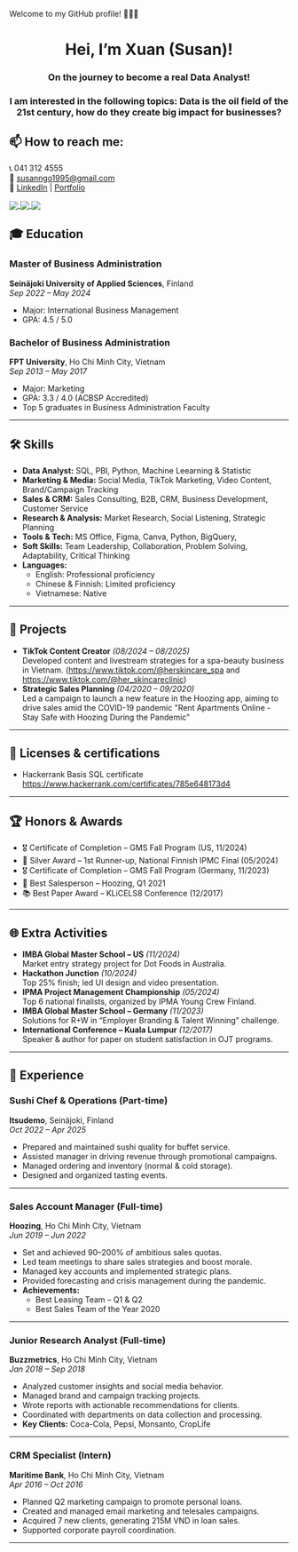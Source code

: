 Welcome to my GitHub profile! 👋👋👋

<h1 align="center"> Hei, I’m Xuan (Susan)! </h1>
<h3 align="center"> On the journey to become a real Data Analyst! </h3>
<h3 align="center"> I am interested in the following topics: Data is the oil field of the 21st century, how do they create big impact for businesses? </h3>

## 📫 How to reach me: 
📞 041 312 4555  
📧 susanngo1995@gmail.com  
🔗 [LinkedIn](https://www.linkedin.com/in/susan95/) | [Portfolio](https://xuanho.notion.site/Hei-I-m-Susan-Xuan-15d4eaed5dbe802c8d5ddb35dbc4ba8b)

 
<a href="https://github.com/hothanhxuan/SQL-Data-Questions/"> 
<img align="center" src="https://github-readme-stats.vercel.app/api/pin/?username=hothanhxuan&repo=SQL-Data-Questions&theme=radical" />
</a>

<a href="https://github.com/hothanhxuan/ProjectMilestone-Ecommerce-BigQuery/">
  <!-- Change the `github-readme-stats.vercel.app` to `github-readme-stats.vercel.app`  -->
  <img align="center" src="https://github-readme-stats.vercel.app/api/pin/?username=hothanhxuan&repo=ProjectMilestone-Ecommerce-BigQuery&theme=merko" />
</a>  

<a href="https://github.com/hothanhxuan/HR-and-Market-Expansion-Analysis/" >
  <!-- Change the `github-readme-stats.vercel.app` to `github-readme-stats.vercel.app`  -->
  <img align="center" src="https://github-readme-stats.vercel.app/api/pin/?username=hothanhxuan&repo=HR-and-Market-Expansion-Analysis&theme=gruvbox" />
</a>  

## 🎓 Education

### **Master of Business Administration**  
**Seinäjoki University of Applied Sciences**, Finland  
*Sep 2022 – May 2024*  
- Major: International Business Management  
- GPA: 4.5 / 5.0  

### **Bachelor of Business Administration**  
**FPT University**, Ho Chi Minh City, Vietnam  
*Sep 2013 – May 2017*  
- Major: Marketing  
- GPA: 3.3 / 4.0 (ACBSP Accredited)  
- Top 5 graduates in Business Administration Faculty

---

## 🛠 Skills

- **Data Analyst:** SQL, PBI, Python, Machine Leearning & Statistic  
- **Marketing & Media:** Social Media, TikTok Marketing, Video Content, Brand/Campaign Tracking  
- **Sales & CRM:** Sales Consulting, B2B, CRM, Business Development, Customer Service  
- **Research & Analysis:** Market Research, Social Listening, Strategic Planning  
- **Tools & Tech:** MS Office, Figma, Canva, Python, BigQuery,  
- **Soft Skills:** Team Leadership, Collaboration, Problem Solving, Adaptability, Critical Thinking  
- **Languages:**  
  - English: Professional proficiency  
  - Chinese & Finnish: Limited proficiency  
  - Vietnamese: Native
---

## 📌 Projects

- **TikTok Content Creator** *(08/2024 – 08/2025)*  
  Developed content and livestream strategies for a spa-beauty business in Vietnam.                                                                   (https://www.tiktok.com/@herskincare_spa and https://www.tiktok.com/@her_skincareclinic) 
- **Strategic Sales Planning** *(04/2020 – 09/2020)*  
  Led a campaign to launch a new feature in the Hoozing app, aiming to drive sales amid the COVID-19 pandemic
  "Rent Apartments Online - Stay Safe with Hoozing During the Pandemic" 
  
---

## 🎯 Licenses & certifications

- Hackerrank Basis SQL certificate
  https://www.hackerrank.com/certificates/785e648173d4 

---

## 🏆 Honors & Awards

- 🎖 Certificate of Completion – GMS Fall Program (US, 11/2024)  
- 🥈 Silver Award – 1st Runner-up, National Finnish IPMC Final (05/2024)  
- 🎖 Certificate of Completion – GMS Fall Program (Germany, 11/2023)  
- 🏅 Best Salesperson – Hoozing, Q1 2021  
- 📚 Best Paper Award – KLiCELS8 Conference (12/2017)  

---

## 🌐 Extra Activities

- **IMBA Global Master School – US** *(11/2024)*  
  Market entry strategy project for Dot Foods in Australia.  
- **Hackathon Junction** *(10/2024)*  
  Top 25% finish; led UI design and video presentation.  
- **IPMA Project Management Championship** *(05/2024)*  
  Top 6 national finalists, organized by IPMA Young Crew Finland.  
- **IMBA Global Master School – Germany** *(11/2023)*  
  Solutions for R+W in “Employer Branding & Talent Winning” challenge.  
- **International Conference – Kuala Lumpur** *(12/2017)*  
  Speaker & author for paper on student satisfaction in OJT programs.
  
---

## 💼 Experience

### **Sushi Chef & Operations (Part-time)**  
**Itsudemo**, Seinäjoki, Finland  
*Oct 2022 – Apr 2025*  
- Prepared and maintained sushi quality for buffet service.  
- Assisted manager in driving revenue through promotional campaigns.  
- Managed ordering and inventory (normal & cold storage).  
- Designed and organized tasting events.

---

### **Sales Account Manager (Full-time)**  
**Hoozing**, Ho Chi Minh City, Vietnam  
*Jun 2019 – Jun 2022*  
- Set and achieved 90–200% of ambitious sales quotas.  
- Led team meetings to share sales strategies and boost morale.  
- Managed key accounts and implemented strategic plans.  
- Provided forecasting and crisis management during the pandemic.  
- **Achievements:**  
  - Best Leasing Team – Q1 & Q2  
  - Best Sales Team of the Year 2020

---

### **Junior Research Analyst (Full-time)**  
**Buzzmetrics**, Ho Chi Minh City, Vietnam  
*Jan 2018 – Sep 2018*  
- Analyzed customer insights and social media behavior.  
- Managed brand and campaign tracking projects.  
- Wrote reports with actionable recommendations for clients.  
- Coordinated with departments on data collection and processing.  
- **Key Clients:** Coca-Cola, Pepsi, Monsanto, CropLife

---

### **CRM Specialist (Intern)**  
**Maritime Bank**, Ho Chi Minh City, Vietnam  
*Apr 2016 – Oct 2016*  
- Planned Q2 marketing campaign to promote personal loans.  
- Created and managed email marketing and telesales campaigns.  
- Acquired 7 new clients, generating 215M VND in loan sales.  
- Supported corporate payroll coordination.

---
